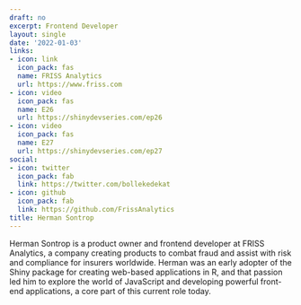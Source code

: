 ```yaml
---
draft: no
excerpt: Frontend Developer
layout: single
date: '2022-01-03'
links:
- icon: link
  icon_pack: fas
  name: FRISS Analytics
  url: https://www.friss.com
- icon: video
  icon_pack: fas
  name: E26
  url: https://shinydevseries.com/ep26
- icon: video
  icon_pack: fas
  name: E27
  url: https://shinydevseries.com/ep27
social:
- icon: twitter
  icon_pack: fab
  link: https://twitter.com/bollekedekat
- icon: github
  icon_pack: fab
  link: https://github.com/FrissAnalytics
title: Herman Sontrop
---
```


Herman Sontrop is a product owner and frontend developer at FRISS Analytics, a company creating products to combat fraud and assist with risk and compliance for insurers worldwide. Herman was an early adopter of the Shiny package for creating web-based applications in R, and that passion led him to explore the world of JavaScript and developing powerful front-end applications, a core part of this current role today.
